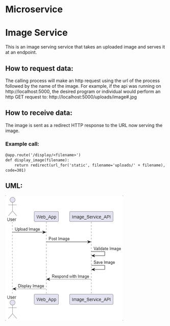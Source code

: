 ﻿# Microservice
 # Image Service
This is an image serving service that takes an uploaded image and serves it at an endpoint.

## How to request data:
The calling process will make an http request using the url of the process followed by the name of the image.
For example, if the api was running on http://localhost:5000, the desired program or individual would perform an http GET request to:
http://localhost:5000/uploads/image#.jpg 

## How to receive data:
The image is sent as a redirect HTTP response to the URL now serving the image.
### Example call:
```
@app.route('/display/<filename>')
def display_image(filename):
    return redirect(url_for('static', filename='uploads/' + filename), code=301)
```
## UML:
![UML](uml_sequence.png)
